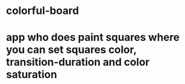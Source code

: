 # colorful-board
# app who does paint squares where you can set squares color, transition-duration and color saturation
